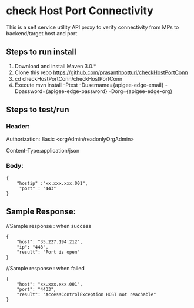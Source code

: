 # check Host Port Connectivity 
This is a self service utility API proxy to verify connectivity from MPs to backend/target host and port

## Steps to run install
1. Download and install Maven 3.0.*
2. Clone this repo https://github.com/prasanthpotturi/checkHostPortConn
3. cd checkHostPortConn/checkHostPortConn
4. Execute mvn install -Ptest -Dusername={apigee-edge-email} -Dpassword={apigee-edge-password} -Dorg={apigee-edge-org}

## Steps to test/run

### Header:

Authorization: Basic <orgAdmin/readonlyOrgAdmin>

Content-Type:application/json

### Body:

    {
        "hostip" :"xx.xxx.xxx.001",
         "port" : "443"
    }


## Sample Response:

//Sample response : when success

    {
        "host": "35.227.194.212",
        "ip": "443",
        "result": "Port is open"
    }

//Sample response : when failed

    {
        "host": "xx.xxx.xxx.001",
        "port": "4433",
        "result": "AccessControlException HOST not reachable"
    }